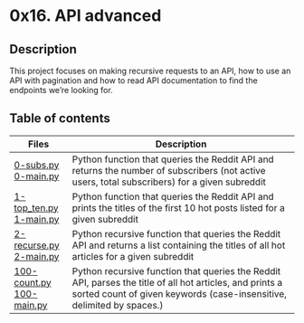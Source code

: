 # 0x16. API advanced

## Description

This project focuses on making recursive requests to an API, how to use an API with pagination and how to read API documentation to find the endpoints we’re looking for.

## Table of contents

| Files                                                             | Description                                                                                                                                                                       |
| ----------------------------------------------------------------- | --------------------------------------------------------------------------------------------------------------------------------------------------------------------------------- |
| [0-subs.py](./0-subs.py) <br />[0-main.py](./0-main.py)           | Python function that queries the Reddit API and returns the number of subscribers (not active users, total subscribers) for a given subreddit                                     |
| [1-top_ten.py](./1-top_ten.py)<br />[1-main.py](./1-main.py)      | Python function that queries the Reddit API and prints the titles of the first 10 hot posts listed for a given subreddit                                                          |
| [2-recurse.py](./2-recurse.py) <br />[2-main.py](./2-main.py)     | Python recursive function that queries the Reddit API and returns a list containing the titles of all hot articles for a given subreddit                                          |
| [100-count.py](./100-count.py) <br />[100-main.py](./100-main.py) | Python recursive function that queries the Reddit API, parses the title of all hot articles, and prints a sorted count of given keywords (case-insensitive, delimited by spaces.) |
